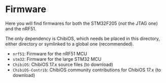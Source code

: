 # Firmware

Here you will find firmwares for both the STM32F205 (*not* the JTAG one) and the
nRF51.

The only dependency is ChibiOS, which needs be placed in this directory, either
directory or symlinked to a global one (recommended).

- `nrf51`: Firmware for the nRF51 MCU
- `stm32`: Firmware for the large STM32 MCU
- `ChibiOS`: ChibiOS 17.x source files (to download)
- `ChibiOS-Contrib`: ChibiOS community contributions for ChibiOS 17.x
  (to download)

